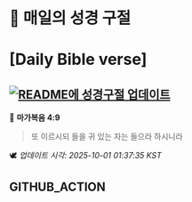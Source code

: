 # 🙏 매일의 성경 구절
# [Daily Bible verse]
## [![README에 성경구절 업데이트](https://github.com/DONGSUKA/first_test/actions/workflows/update-readme-bible.yml/badge.svg)](https://github.com/DONGSUKA/first_test/actions/workflows/update-readme-bible.yml)
<!-- START_BIBLE_VERSE -->
📖 **마가복음 4:9**
> 또 이르시되 들을 귀 있는 자는 들으라 하시니라

🕊️ _업데이트 시각: 2025-10-01 01:37:35 KST_
  <!-- END_BIBLE_VERSE -->
## GITHUB_ACTION
